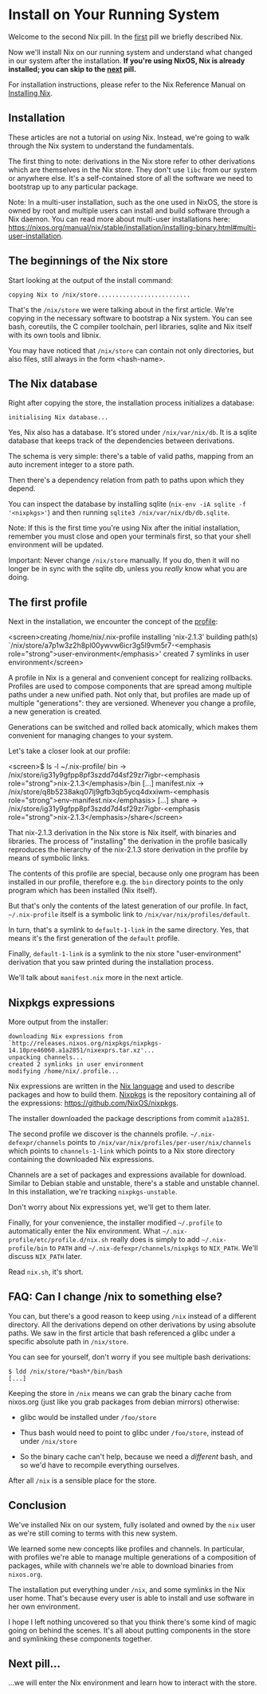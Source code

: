 # Install on Your Running System

Welcome to the second Nix pill. In the
[first](01-why-you-should-give-it-try.md) pill we briefly described Nix.

Now we\'ll install Nix on our running system and understand what changed
in our system after the installation. **If you\'re using NixOS, Nix is
already installed; you can skip to the [next](03-enter-environment.md)
pill.**

For installation instructions, please refer to the Nix Reference Manual
on [ Installing
Nix](https://nixos.org/manual/nix/stable/installation/installing-binary.html).

## Installation

These articles are not a tutorial on *using* Nix. Instead, we\'re going
to walk through the Nix system to understand the fundamentals.

The first thing to note: derivations in the Nix store refer to other
derivations which are themselves in the Nix store. They don\'t use
`libc` from our system or anywhere else. It\'s a self-contained store of
all the software we need to bootstrap up to any particular package.

<div class="info">

Note: In a multi-user installation, such as the one used in NixOS, the store
is owned by root and multiple users can install and build software
through a Nix daemon. You can read more about multi-user installations
here:
<https://nixos.org/manual/nix/stable/installation/installing-binary.html#multi-user-installation>.

</div>

## The beginnings of the Nix store

Start looking at the output of the install command:

    copying Nix to /nix/store..........................

That\'s the `/nix/store` we were talking about in the first article.
We\'re copying in the necessary software to bootstrap a Nix system. You
can see bash, coreutils, the C compiler toolchain, perl libraries,
sqlite and Nix itself with its own tools and libnix.

You may have noticed that `/nix/store` can contain not only directories,
but also files, still always in the form \<hash-name\>.

## The Nix database

Right after copying the store, the installation process initializes a
database:

    initialising Nix database...

Yes, Nix also has a database. It\'s stored under `/nix/var/nix/db`. It
is a sqlite database that keeps track of the dependencies between
derivations.

The schema is very simple: there\'s a table of valid paths, mapping from
an auto increment integer to a store path.

Then there\'s a dependency relation from path to paths upon which they
depend.

You can inspect the database by installing sqlite
(`nix-env -iA sqlite -f '<nixpkgs>'`) and then running
`sqlite3 /nix/var/nix/db/db.sqlite`.

<div class="info">

Note: If this is the first time you\'re using Nix after the initial
installation, remember you must close and open your terminals first, so
that your shell environment will be updated.

</div>


<div class="warning">

Important: Never change `/nix/store` manually. If you do, then it will no longer be
in sync with the sqlite db, unless you *really* know what you are doing.

</div>

## The first profile

Next in the installation, we encounter the concept of the
[profile](https://nixos.org/manual/nix/stable/package-management/profiles.html):

\<screen\>creating /home/nix/.nix-profile installing \'nix-2.1.3\'
building path(s)
\`/nix/store/a7p1w3z2h8pl00ywvw6icr3g5l9vm5r7-\<emphasis
role=\"strong\"\>user-environment\</emphasis\>\' created 7 symlinks in
user environment\</screen\>

A profile in Nix is a general and convenient concept for realizing
rollbacks. Profiles are used to compose components that are spread among
multiple paths under a new unified path. Not only that, but profiles are
made up of multiple \"generations\": they are versioned. Whenever you
change a profile, a new generation is created.

Generations can be switched and rolled back atomically, which makes them
convenient for managing changes to your system.

Let\'s take a closer look at our profile:

\<screen\>\$ ls -l \~/.nix-profile/ bin -\>
/nix/store/ig31y9gfpp8pf3szdd7d4sf29zr7igbr-\<emphasis
role=\"strong\"\>nix-2.1.3\</emphasis\>/bin \[\...\] manifest.nix -\>
/nix/store/q8b5238akq07lj9gfb3qb5ycq4dxxiwm-\<emphasis
role=\"strong\"\>env-manifest.nix\</emphasis\> \[\...\] share -\>
/nix/store/ig31y9gfpp8pf3szdd7d4sf29zr7igbr-\<emphasis
role=\"strong\"\>nix-2.1.3\</emphasis\>/share\</screen\>

That nix-2.1.3 derivation in the Nix store is Nix itself, with binaries
and libraries. The process of \"installing\" the derivation in the
profile basically reproduces the hierarchy of the nix-2.1.3 store
derivation in the profile by means of symbolic links.

The contents of this profile are special, because only one program has
been installed in our profile, therefore e.g. the `bin` directory points
to the only program which has been installed (Nix itself).

But that\'s only the contents of the latest generation of our profile.
In fact, `~/.nix-profile` itself is a symbolic link to
`/nix/var/nix/profiles/default`.

In turn, that\'s a symlink to `default-1-link` in the same directory.
Yes, that means it\'s the first generation of the `default` profile.

Finally, `default-1-link` is a symlink to the nix store
\"user-environment\" derivation that you saw printed during the
installation process.

We\'ll talk about `manifest.nix` more in the next article.

## Nixpkgs expressions

More output from the installer:

    downloading Nix expressions from `http://releases.nixos.org/nixpkgs/nixpkgs-14.10pre46060.a1a2851/nixexprs.tar.xz'...
    unpacking channels...
    created 2 symlinks in user environment
    modifying /home/nix/.profile...

Nix expressions are written in the [Nix
language](https://nix.dev/tutorials/nix-language) and used to describe
packages and how to build them. [Nixpkgs](https://nixos.org/nixpkgs/) is
the repository containing all of the expressions:
<https://github.com/NixOS/nixpkgs>.

The installer downloaded the package descriptions from commit `a1a2851`.

The second profile we discover is the channels profile.
`~/.nix-defexpr/channels` points to
`/nix/var/nix/profiles/per-user/nix/channels` which points to
`channels-1-link` which points to a Nix store directory containing the
downloaded Nix expressions.

Channels are a set of packages and expressions available for download.
Similar to Debian stable and unstable, there\'s a stable and unstable
channel. In this installation, we\'re tracking `nixpkgs-unstable`.

Don\'t worry about Nix expressions yet, we\'ll get to them later.

Finally, for your convenience, the installer modified `~/.profile` to
automatically enter the Nix environment. What
`~/.nix-profile/etc/profile.d/nix.sh` really does is simply to add
`~/.nix-profile/bin` to `PATH` and `~/.nix-defexpr/channels/nixpkgs` to
`NIX_PATH`. We\'ll discuss `NIX_PATH` later.

Read `nix.sh`, it\'s short.

## FAQ: Can I change /nix to something else?

You can, but there\'s a good reason to keep using `/nix` instead of a
different directory. All the derivations depend on other derivations by
using absolute paths. We saw in the first article that bash referenced a
glibc under a specific absolute path in `/nix/store`.

You can see for yourself, don\'t worry if you see multiple bash
derivations:

    $ ldd /nix/store/*bash*/bin/bash
    [...]

Keeping the store in `/nix` means we can grab the binary cache from
nixos.org (just like you grab packages from debian mirrors) otherwise:

-   glibc would be installed under `/foo/store`

-   Thus bash would need to point to glibc under `/foo/store`, instead
    of under `/nix/store`

-   So the binary cache can\'t help, because we need a *different* bash,
    and so we\'d have to recompile everything ourselves.

After all `/nix` is a sensible place for the store.

## Conclusion

We\'ve installed Nix on our system, fully isolated and owned by the
`nix` user as we\'re still coming to terms with this new system.

We learned some new concepts like profiles and channels. In particular,
with profiles we\'re able to manage multiple generations of a
composition of packages, while with channels we\'re able to download
binaries from `nixos.org`.

The installation put everything under `/nix`, and some symlinks in the
Nix user home. That\'s because every user is able to install and use
software in her own environment.

I hope I left nothing uncovered so that you think there\'s some kind of
magic going on behind the scenes. It\'s all about putting components in
the store and symlinking these components together.

## Next pill\...

\...we will enter the Nix environment and learn how to interact with the
store.
